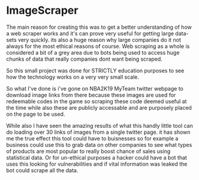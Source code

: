 # ImageScraper
The main reason for creating this was to get a better understanding of how a web scraper works and it's can prove very useful for getting large data-sets very quickly. its also a huge reason why large companies do it not always for the most ethical reasons of course. Web scraping as a whole is considered a bit of a grey area due to bots being used to access huge chunks of data that really companies dont want being scraped.

So this small project was done for STRICTLY education purposes to see how the technology works on a very very small scale.


So what I've done is i've gone on NBA2K19 MyTeam twitter webpage to download image links from there because these images are used for redeemable codes in the game so scraping these code deemed useful at the time while also these are publicly accessable and are purposely placed on the page to be used.

While also I have seen the amazing results of what this handly little tool can do loading over 30 links of images from a single twitter page. it has shown me the true effect this tool could have to buisnesses so for example a business could use this to grab data on other companies to see what types of products are most popular to really boost chance of sales using statistical data. Or for un-ethical purposes a hacker could have a bot that uses this looking for vulnerabilities and if vital information was leaked the bot could scrape all the data. 
